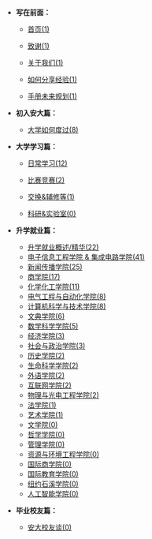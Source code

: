 - **写在前面：**

  - [首页(1)](https://ahuer-leaplap.github.io/Impart-Inherit/)

  - [致谢(1)](Preface/zhixie.md)

  - [关于我们(1)](Preface/about.md)

  - [如何分享经验(1)](Preface/fenxiang.md)

  - [手册未来规划(1)](Preface/future.md)

- **初入安大篇：**

  - [大学如何度过(8)](Golden-years/README.md)

- **大学学习篇：**

  - [日常学习(12)](大学学习/日常学习/README.md)

  - [比赛竞赛(2)](大学学习/比赛/README.md)

  - [交换&辅修等(1)](大学学习/其他/README.md)

  - [科研&实验室(0)](大学学习/科研/README.md)


- **升学就业篇：**

  - [升学就业概述/精华(22)](升学就业/升学就业概述/README.md)
  - [电子信息工程学院 & 集成电路学院(41)](升学就业/电子信息工程学院/README.md)
  - [新闻传播学院(25)](升学就业/新闻传播学院/README.md)
  - [商学院(17)](升学就业/商学院/README.md)
  - [化学化工学院(11)](升学就业/化学化工学院/README.md)
  - [电气工程与自动化学院(8)](升学就业/电气工程与自动化学院/README.md)
  - [计算机科学与技术学院(8)](升学就业/计算机科学与技术学院/README.md)
  - [文典学院(6)](升学就业/文典学院/README.md)
  - [数学科学学院(5)](升学就业/数学科学学院/README.md)
  - [经济学院(3)](升学就业/经济学院/README.md)
  - [社会与政治学院(3)](升学就业/社会与政治学院/README.md)
  - [历史学院(2)](升学就业/历史学院/README.md)
  - [生命科学学院(2)](升学就业/生命科学学院/README.md)
  - [外语学院(2)](升学就业/外语学院/README.md)
  - [互联网学院(2)](升学就业/互联网学院/README.md)
  - [物理与光电工程学院(2)](升学就业/物理与光电工程学院/README.md)
  - [法学院(1)](升学就业/法学院/README.md)
  - [艺术学院(1)](升学就业/艺术学院/README.md)
  - [文学院(0)](升学就业/文学院/README.md)
  - [哲学学院(0)](升学就业/哲学学院/README.md)
  - [管理学院(0)](升学就业/管理学院/README.md)
  - [资源与环境工程学院(0)](升学就业/资源与环境工程学院/README.md)
  - [国际商学院(0)](升学就业/国际商学院/README.md)
  - [国际教育学院(0)](升学就业/国际教育学院/README.md)
  - [纽约石溪学院(0)](升学就业/纽约石溪学院/README.md)
  - [人工智能学院(0)](升学就业/人工智能学院/README.md)
- **毕业校友篇：**

  - [安大校友谈(0)](安大校友谈/README.md)

⠀

⠀

